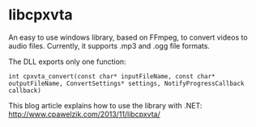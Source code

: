 libcpxvta
=========

An easy to use windows library, based on FFmpeg, to convert videos to audio files. Currently, it supports .mp3 and .ogg file formats.

The DLL exports only one function:

    int cpxvta_convert(const char* inputFileName, const char* outputFileName, ConvertSettings* settings, NotifyProgressCallback callback) 

This blog article explains how to use the library with .NET: 
http://www.cpawelzik.com/2013/11/libcpxvta/